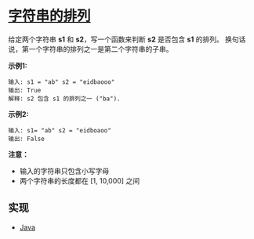 # [字符串的排列](https://leetcode-cn.com/problems/permutation-in-string/)

给定两个字符串 **s1** 和 **s2**，写一个函数来判断 **s2** 是否包含 **s1** 的排列。
换句话说，第一个字符串的排列之一是第二个字符串的子串。

**示例1:**

```
输入: s1 = "ab" s2 = "eidbaooo"
输出: True
解释: s2 包含 s1 的排列之一 ("ba").
```

**示例2:**

```
输入: s1= "ab" s2 = "eidboaoo"
输出: False
```

**注意：**

- 输入的字符串只包含小写字母
- 两个字符串的长度都在 [1, 10,000] 之间

## 实现

- [Java](https://github.com/pojozhang/playground/blob/master/solutions/java/src/main/java/playground/algorithm/PermutationInString.java)
